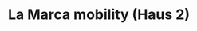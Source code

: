 ---
title: "La Marca mobility (Haus 2)"
url: /landsberg-am-lech/la-marca-mobility-haus-2/
shop: Wohnwagen
---